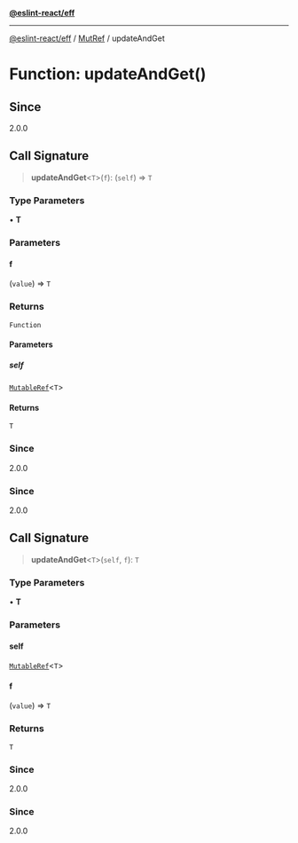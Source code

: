 [**@eslint-react/eff**](../../../README.md)

***

[@eslint-react/eff](../../../README.md) / [MutRef](../README.md) / updateAndGet

# Function: updateAndGet()

## Since

2.0.0

## Call Signature

> **updateAndGet**\<`T`\>(`f`): (`self`) => `T`

### Type Parameters

• **T**

### Parameters

#### f

(`value`) => `T`

### Returns

`Function`

#### Parameters

##### self

[`MutableRef`](../interfaces/MutableRef.md)\<`T`\>

#### Returns

`T`

### Since

2.0.0

### Since

2.0.0

## Call Signature

> **updateAndGet**\<`T`\>(`self`, `f`): `T`

### Type Parameters

• **T**

### Parameters

#### self

[`MutableRef`](../interfaces/MutableRef.md)\<`T`\>

#### f

(`value`) => `T`

### Returns

`T`

### Since

2.0.0

### Since

2.0.0
